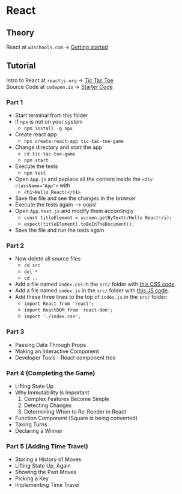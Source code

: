 # React

## Theory

React at `w3schools.com` -> [Getting started](https://www.w3schools.com/react/react_getstarted.asp)

## Tutorial

Intro to React at `reactjs.org` -> [Tic Tac Toe](https://reactjs.org/tutorial/tutorial.html)<br>
Source Code at `codepen.io` -> [Starter Code](https://codepen.io/gaearon/pen/oWWQNa?editors=0010)

### Part 1

* Start terminal from this folder
* If `npx` is not on your system
    * `npm install -g npx​​​​​​​`
* Create react app
    * `npx create-react-app tic-tac-toe-game`
* Change directory and start the app
    * `cd tic-tac-toe-game`
    * `npm start`
* Execute the tests
    * `npm test`
* Open `App.js` and peplace all the content inside the `<div className="App">` with 
    * `<h1>Hello React!</h1>`
* Save the file and see the changes in the browser
* Execute the tests again --> oops!
* Open `App.test.js` and modify them accordingly
    * `const titleElement = screen.getByText(/Hello React!/i);`
    * `expect(titleElement).toBeInTheDocument();`
* Save the file and run the tests again

### Part 2

* Now delete all source files
    * `cd src`
    * `del *`
    * `cd ..`
* Add a file named `index.css` in the `src/` folder with [this CSS code](https://codepen.io/gaearon/pen/oWWQNa?editors=0100).
* Add a file named `index.js` in the `src/` folder with [this JS code](https://codepen.io/gaearon/pen/oWWQNa?editors=0010).
* Add these three lines to the top of `index.js` in the `src/` folder:
    * `import React from 'react';`
    * `import ReactDOM from 'react-dom';`
    * `import './index.css';`

### Part 3

* Passing Data Through Props
* Making an Interactive Component
* Developer Tools - React component tree

### Part 4 (Completing the Game)

* Lifting State Up
* Why Immutability Is Important
    1. Complex Features Become Simple
    2. Detecting Changes
    3. Determining When to Re-Render in React
* Function Component (Square is being converted)
* Taking Turns
* Declaring a Winner

### Part 5 (Adding Time Travel)

* Storing a History of Moves
* Lifting State Up, Again
* Showing the Past Moves
* Picking a Key
* Implementing Time Travel
